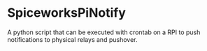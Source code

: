# SpiceworksPiNotify
A python script that can be executed with crontab on a RPI to push notifications to physical relays and pushover.
